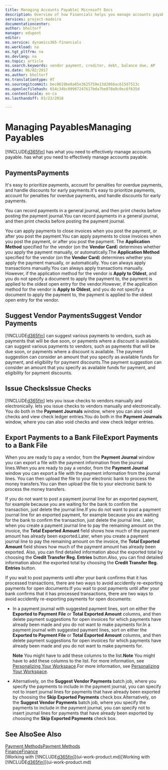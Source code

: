 ```yaml
---
title: Managing Accounts Payable| Microsoft Docs
description: Overview of how Financials helps you manage accounts payable (AP), including vendor payments, creditors, debt, and balance due.
services: project-madeira
documentationcenter: 
author: bholtorf
manager: edupont
editor: 
ms.service: dynamics365-financials
ms.workload: na
ms.tgt_pltfrm: na
ms.devlang: na
ms.topic: article
ms.search.keywords: vendor payment, creditor, debt, balance due, AP
ms.date: 06/02/2017
ms.author: bholtorf
ms.translationtype: HT
ms.sourcegitcommit: bec0619be0a65e3625759e13d2866ac615d7513c
ms.openlocfilehash: 654c34bc09967247617bda7be070a9c0ec6f635d
ms.contentlocale: en-ca
ms.lasthandoff: 03/22/2018

---
```

# <a name="managing-payables"></a><span data-ttu-id="7ea8a-103">Managing Payables</span><span class="sxs-lookup"><span data-stu-id="7ea8a-103">Managing Payables</span></span>
[!INCLUDE[d365fin](includes/d365fin_md.md)]<span data-ttu-id="7ea8a-104"> has what you need to effectively manage accounts payable.</span><span class="sxs-lookup"><span data-stu-id="7ea8a-104"> has what you need to effectively manage accounts payable.</span></span>  

## <a name="payments"></a><span data-ttu-id="7ea8a-105">Payments</span><span class="sxs-lookup"><span data-stu-id="7ea8a-105">Payments</span></span>
<span data-ttu-id="7ea8a-106">It's easy to prioritize payments, account for penalties for overdue payments, and handle discounts for early payments.</span><span class="sxs-lookup"><span data-stu-id="7ea8a-106">It's easy to prioritize payments, account for penalties for overdue payments, and handle discounts for early payments.</span></span>

<span data-ttu-id="7ea8a-107">You can record payments in a general journal, and then print checks before posting the payment journal.</span><span class="sxs-lookup"><span data-stu-id="7ea8a-107">You can record payments in a general journal, and then print checks before posting the payment journal.</span></span>

<span data-ttu-id="7ea8a-108">You can apply payments to close invoices when you post the payment, or after you post the payment.</span><span class="sxs-lookup"><span data-stu-id="7ea8a-108">You can apply payments to close invoices when you post the payment, or after you post the payment.</span></span> <span data-ttu-id="7ea8a-109">The **Application Method** specified for the vendor (on the **Vendor Card**) determines whether you apply the payment manually, or automatically.</span><span class="sxs-lookup"><span data-stu-id="7ea8a-109">The **Application Method** specified for the vendor (on the **Vendor Card**) determines whether you apply the payment manually, or automatically.</span></span> <span data-ttu-id="7ea8a-110">You can always apply transactions manually.</span><span class="sxs-lookup"><span data-stu-id="7ea8a-110">You can always apply transactions manually.</span></span> <span data-ttu-id="7ea8a-111">However, if the application method for the vendor is **Apply to Oldest**, and you do not specify a document to apply the payment to, the payment is applied to the oldest open entry for the vendor.</span><span class="sxs-lookup"><span data-stu-id="7ea8a-111">However, if the application method for the vendor is **Apply to Oldest**, and you do not specify a document to apply the payment to, the payment is applied to the oldest open entry for the vendor.</span></span>

## <a name="suggest-vendor-payments"></a><span data-ttu-id="7ea8a-112">Suggest Vendor Payments</span><span class="sxs-lookup"><span data-stu-id="7ea8a-112">Suggest Vendor Payments</span></span>
[!INCLUDE[d365fin](includes/d365fin_md.md)]<span data-ttu-id="7ea8a-113"> can suggest various payments to vendors, such as payments that will be due soon, or payments where a discount is available.</span><span class="sxs-lookup"><span data-stu-id="7ea8a-113"> can suggest various payments to vendors, such as payments that will be due soon, or payments where a discount is available.</span></span> <span data-ttu-id="7ea8a-114">The payment suggestion can consider an amount that you specify as available funds for payment, and eligibility for payment discounts.</span><span class="sxs-lookup"><span data-stu-id="7ea8a-114">The payment suggestion can consider an amount that you specify as available funds for payment, and eligibility for payment discounts.</span></span>

## <a name="issue-checks"></a><span data-ttu-id="7ea8a-115">Issue Checks</span><span class="sxs-lookup"><span data-stu-id="7ea8a-115">Issue Checks</span></span>
[!INCLUDE[d365fin](includes/d365fin_md.md)]<span data-ttu-id="7ea8a-116"> lets you issue checks to vendors manually and electronically.</span><span class="sxs-lookup"><span data-stu-id="7ea8a-116"> lets you issue checks to vendors manually and electronically.</span></span> <span data-ttu-id="7ea8a-117">You do both in the **Payment Journals** window, where you can also void checks and view check ledger entries.</span><span class="sxs-lookup"><span data-stu-id="7ea8a-117">You do both in the **Payment Journals** window, where you can also void checks and view check ledger entries.</span></span>

## <a name="export-payments-to-a-bank-file"></a><span data-ttu-id="7ea8a-118">Export Payments to a Bank File</span><span class="sxs-lookup"><span data-stu-id="7ea8a-118">Export Payments to a Bank File</span></span>
<span data-ttu-id="7ea8a-119">When you are ready to pay a vendor, from the **Payment Journal** window you can export a file with the payment information from the journal lines.</span><span class="sxs-lookup"><span data-stu-id="7ea8a-119">When you are ready to pay a vendor, from the **Payment Journal** window you can export a file with the payment information from the journal lines.</span></span> <span data-ttu-id="7ea8a-120">You can then upload the file to your electronic bank to process the money transfers.</span><span class="sxs-lookup"><span data-stu-id="7ea8a-120">You can then upload the file to your electronic bank to process the money transfers.</span></span>

<span data-ttu-id="7ea8a-121">If you do not want to post a payment journal line for an exported payment, for example because you are waiting for the bank to confirm the transaction, just delete the journal line.</span><span class="sxs-lookup"><span data-stu-id="7ea8a-121">If you do not want to post a payment journal line for an exported payment, for example because you are waiting for the bank to confirm the transaction, just delete the journal line.</span></span> <span data-ttu-id="7ea8a-122">Later, when you create a payment journal line to pay the remaining amount on the invoice, the **Total Exported Amount** field shows how much of the payment amount has already been exported.</span><span class="sxs-lookup"><span data-stu-id="7ea8a-122">Later, when you create a payment journal line to pay the remaining amount on the invoice, the **Total Exported Amount** field shows how much of the payment amount has already been exported.</span></span> <span data-ttu-id="7ea8a-123">Also, you can find detailed information about the exported total by choosing the **Credit Transfer Reg. Entries** button.</span><span class="sxs-lookup"><span data-stu-id="7ea8a-123">Also, you can find detailed information about the exported total by choosing the **Credit Transfer Reg. Entries** button.</span></span>

<span data-ttu-id="7ea8a-124">If you wait to post payments until after your bank confirms that it has processed transactions, there are two ways to avoid accidently re-exporting payments for open documents:</span><span class="sxs-lookup"><span data-stu-id="7ea8a-124">If you wait to post payments until after your bank confirms that it has processed transactions, there are two ways to avoid accidently re-exporting payments for open documents:</span></span>  

* <span data-ttu-id="7ea8a-125">In a payment journal with suggested payment lines, sort on either the **Exported to Payment File** or **Total Exported Amount** columns, and then delete payment suggestions for open invoices for which payments have already been made and you do not want to make payments for.</span><span class="sxs-lookup"><span data-stu-id="7ea8a-125">In a payment journal with suggested payment lines, sort on either the **Exported to Payment File** or **Total Exported Amount** columns, and then delete payment suggestions for open invoices for which payments have already been made and you do not want to make payments for.</span></span>

    <span data-ttu-id="7ea8a-126">**Note** You might have to add these columns to the list.</span><span class="sxs-lookup"><span data-stu-id="7ea8a-126">**Note** You might have to add these columns to the list.</span></span> <span data-ttu-id="7ea8a-127">For more information, see [Personalizing Your Workspace](ui-personalization-user.md).</span><span class="sxs-lookup"><span data-stu-id="7ea8a-127">For more information, see [Personalizing Your Workspace](ui-personalization-user.md).</span></span>  
* <span data-ttu-id="7ea8a-128">Alternatively, on the **Suggest Vendor Payments** batch job, where you specify the payments to include in the payment journal, you can specify not to insert journal lines for payments that have already been exported by choosing the **Skip Exported Payments** check box.</span><span class="sxs-lookup"><span data-stu-id="7ea8a-128">Alternatively, on the **Suggest Vendor Payments** batch job, where you specify the payments to include in the payment journal, you can specify not to insert journal lines for payments that have already been exported by choosing the **Skip Exported Payments** check box.</span></span>

## <a name="see-also"></a><span data-ttu-id="7ea8a-129">See Also</span><span class="sxs-lookup"><span data-stu-id="7ea8a-129">See Also</span></span>
[<span data-ttu-id="7ea8a-130">Payment Methods</span><span class="sxs-lookup"><span data-stu-id="7ea8a-130">Payment Methods</span></span>](finance-payment-methods.md)  
[<span data-ttu-id="7ea8a-131">Finance</span><span class="sxs-lookup"><span data-stu-id="7ea8a-131">Finance</span></span>](finance.md)  
<span data-ttu-id="7ea8a-132">[Working with [!INCLUDE[d365fin](includes/d365fin_md.md)]](ui-work-product.md)</span><span class="sxs-lookup"><span data-stu-id="7ea8a-132">[Working with [!INCLUDE[d365fin](includes/d365fin_md.md)]](ui-work-product.md)</span></span>

